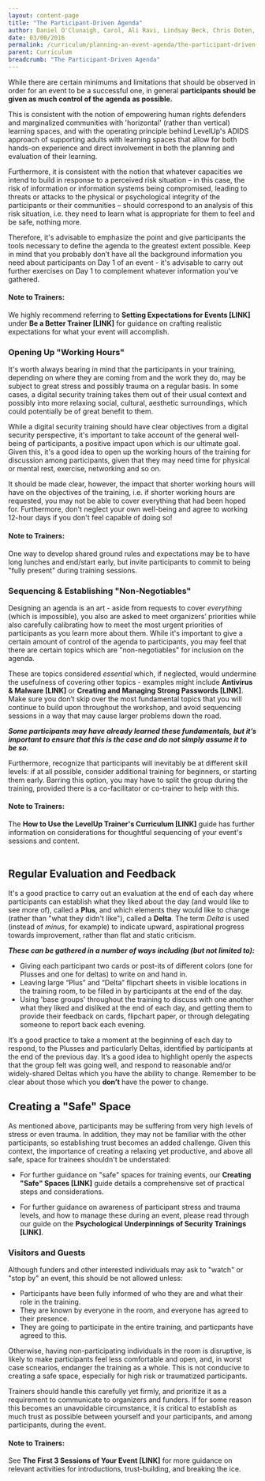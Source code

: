 ```yaml
---
layout: content-page
title: "The Participant-Driven Agenda"
author: Daniel O'Clunaigh, Carol, Ali Ravi, Lindsay Beck, Chris Doten, Nick Sera-Leyva
date: 03/00/2016
permalink: /curriculum/planning-an-event-agenda/the-participant-driven-agenda/
parent: Curriculum
breadcrumb: "The Participant-Driven Agenda"
---
```

While there are certain minimums and limitations that should be observed in order for an event to be a successful one, in general **participants should be given as much control of the agenda as possible.**

This is consistent with the notion of empowering human rights defenders and marginalized communities with 'horizontal' (rather than vertical) learning spaces, and with the operating principle behind LevelUp's ADIDS approach of supporting adults with learning spaces that allow for both hands-on experience and direct involvement in both the planning and evaluation of their learning.

Furthermore, it is consistent with the notion that whatever capacities we intend to build in response to a perceived risk situation – in this case, the risk of information or information systems being compromised, leading to threats or attacks to the physical or psychological integrity of the participants or their communities – should correspond to an analysis of this risk situation, i.e. they need to learn what is appropriate for them to feel and be safe, nothing more.

Therefore, it's advisable to emphasize the point and give participants the tools necessary to define the agenda to the greatest extent possible. Keep in mind that you probably don’t have all the background information you need about participants on Day 1 of an event - it's advisable to carry out further exercises on Day 1 to complement whatever information you've gathered.

#### Note to Trainers: ####
We highly recommend referring to **Setting Expectations for Events [LINK]** under **Be a Better Trainer [LINK]** for guidance on crafting realistic expectations for what your event will accomplish.


### Opening Up "Working Hours" ###
It's worth always bearing in mind that the participants in your training, depending on where they are coming from and the work they do, may be subject to great stress and possibly trauma on a regular basis. In some cases, a digital security training takes them out of their usual context and possibly into more relaxing social, cultural, aesthetic surroundings, which could potentially be of great benefit to them.

While a digital security training should have clear objectives from a digital security perspective, it's important to take account of the general well-being of participants, a positive impact upon which is our ultimate goal. Given this, it's a good idea to open up the working hours of the training for discussion among participants, given that they may need time for physical or mental rest, exercise, networking and so on.

It should be made clear, however, the impact that shorter working hours will have on the objectives of the training, i.e. if shorter working hours are requested, you may not be able to cover everything that had been hoped for. Furthermore, don't neglect your own well-being and agree to working 12-hour days if you don't feel capable of doing so!

#### Note to Trainers: ####
One way to develop shared ground rules and expectations may be to have long lunches and end/start early, but invite participants to commit to being "fully present" during training sessions.

### Sequencing & Establishing "Non-Negotiables" ###
Designing an agenda is an art - aside from requests to cover *everything* (which is impossible), you also are asked to meet organizers’ priorities while also carefully calibrating how to meet the most urgent priorities of participants as you learn more about them. While it's important to give a certain amount of control of the agenda to participants, you may feel that there are certain topics which are "non-negotiables" for inclusion on the agenda.

These are topics considered *essential* which, if neglected, would undermine the usefulness of covering other topics - examples might include **Antivirus & Malware [LINK]** or **Creating and Managing Strong Passwords [LINK]**. Make sure you don’t skip over the most fundamental topics that you will continue to build upon throughout the workshop, and avoid sequencing sessions in a way that may cause larger problems down the road.

***Some participants may have already learned these fundamentals, but it’s important to ensure that this is the case and do not simply assume it to be so.***

Furthermore, recognize that participants will inevitably be at different skill levels: if at all possible, consider additional training for beginners, or starting them early. Barring this option, you may have to split the group during the training, provided there is a co-facilitator or co-trainer to help with this.

#### Note to Trainers: ####
The **How to Use the LevelUp Trainer's Curriculum [LINK]** guide has further information on considerations for thoughtful sequencing of your event's sessions and content.
<br><br>

## Regular Evaluation and Feedback ##
It's a good practice to carry out an evaluation at the end of each day where participants can establish what they liked about the day (and would like to see more of), called  a **Plus**, and which elements they would like to change (rather than "what they didn't like"), called a **Delta**. The term *Delta* is used (instead of *minus*, for example) to indicate upward, aspirational progress towards improvement, rather than flat and static criticism.

***These can be gathered in a number of ways including (but not limited to):***

- Giving each participant two cards or post-its of different colors (one for Plusses and one for deltas) to write on and hand in.
- Leaving large “Plus” and “Delta” flipchart sheets in visible locations in the training room, to be filled in by participants at the end of the day.
- Using 'base groups' throughout the training to discuss with one another what they liked and disliked at the end of each day, and getting them to provide their feedback on cards, flipchart paper, or through delegating someone to report back each evening.

It’s a good practice to take a moment at the beginning of each day to respond, to the Plusses and particularly Deltas, identified by participants at the end of the previous day. It’s a good idea to highlight openly the aspects that the group felt was going well, and respond to reasonable and/or widely-shared Deltas which you have the ability to change. Remember to be clear about those which you **don’t** have the power to change.

## Creating a "Safe" Space ##
As mentioned above, participants may be suffering from very high levels of stress or even trauma. In addition, they may not be familiar with the other participants, so establishing trust becomes an added challenge. Given this context, the importance of creating a relaxing yet productive, and above all safe, space for trainees shouldn't be understated:

- For further guidance on "safe" spaces for training events, our **Creating "Safe" Spaces [LINK]** guide details a comprehensive set of practical steps and considerations.

- For further guidance on awareness of participant stress and trauma levels, and how to manage these during an event, please read through our guide on the **Psychological Underpinnings of Security Trainings [LINK]**.

### Visitors and Guests ###
Although funders and other interested individuals may ask to "watch" or "stop by" an event, this should be not allowed unless:

- Participants have been fully informed of who they are and what their role in the training.
-  They are known by everyone in the room, and everyone has agreed to their presence.
-  They are going to participate in the entire training, and particpants have agreed to this.

Otherwise, having non-participating individuals in the room is disruptive, is likely to make participants feel less comfortable and open, and, in worst case scnearios, endanger the training as a whole. This is not conducive to creating a safe space, especially for high risk or traumatized participants.

Trainers should handle this carefully yet firmly, and prioritize it as a requirement to communicate to organizers and funders. If for some reason this becomes an unavoidable circumstance, it is critical to establish as much trust as possible between yourself and your participants, and among participants, during the event.

#### Note to Trainers: ####
See **The First 3 Sessions of Your Event [LINK]** for more guidance on relevant activities for introductions, trust-building, and breaking the ice.
<br><br>
